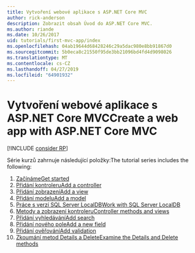 ```yaml
---
title: Vytvoření webové aplikace s ASP.NET Core MVC
author: rick-anderson
description: Zobrazit obsah Úvod do ASP.NET Core MVC.
ms.author: riande
ms.date: 10/26/2017
uid: tutorials/first-mvc-app/index
ms.openlocfilehash: 04ab19644d68428246c29a5dac980e8bb91867d0
ms.sourcegitcommit: 5b0eca8c21550f95de3bb21096bd4fd4d9098026
ms.translationtype: MT
ms.contentlocale: cs-CZ
ms.lasthandoff: 04/27/2019
ms.locfileid: "64901932"
---
```

# <a name="create-a-web-app-with-aspnet-core-mvc"></a><span data-ttu-id="8520d-103">Vytvoření webové aplikace s ASP.NET Core MVC</span><span class="sxs-lookup"><span data-stu-id="8520d-103">Create a web app with ASP.NET Core MVC</span></span>

[!INCLUDE [consider RP](~/includes/razor.md)]

<span data-ttu-id="8520d-104">Série kurzů zahrnuje následující položky:</span><span class="sxs-lookup"><span data-stu-id="8520d-104">The tutorial series includes the following:</span></span>

1. [<span data-ttu-id="8520d-105">Začínáme</span><span class="sxs-lookup"><span data-stu-id="8520d-105">Get started</span></span>](start-mvc.md)
1. [<span data-ttu-id="8520d-106">Přidání kontroleru</span><span class="sxs-lookup"><span data-stu-id="8520d-106">Add a controller</span></span>](adding-controller.md)
1. [<span data-ttu-id="8520d-107">Přidání zobrazení</span><span class="sxs-lookup"><span data-stu-id="8520d-107">Add a view</span></span>](adding-view.md)
1. [<span data-ttu-id="8520d-108">Přidání modelu</span><span class="sxs-lookup"><span data-stu-id="8520d-108">Add a model</span></span>](adding-model.md)
1. [<span data-ttu-id="8520d-109">Práce s verzí SQL Server LocalDB</span><span class="sxs-lookup"><span data-stu-id="8520d-109">Work with SQL Server LocalDB</span></span>](working-with-sql.md)
1. [<span data-ttu-id="8520d-110">Metody a zobrazení kontroleru</span><span class="sxs-lookup"><span data-stu-id="8520d-110">Controller methods and views</span></span>](controller-methods-views.md)
1. [<span data-ttu-id="8520d-111">Přidání vyhledávání</span><span class="sxs-lookup"><span data-stu-id="8520d-111">Add search</span></span>](search.md)
1. [<span data-ttu-id="8520d-112">Přidání nového pole</span><span class="sxs-lookup"><span data-stu-id="8520d-112">Add a new field</span></span>](new-field.md)
1. [<span data-ttu-id="8520d-113">Přidání ověřování</span><span class="sxs-lookup"><span data-stu-id="8520d-113">Add validation</span></span>](validation.md)
1. [<span data-ttu-id="8520d-114">Zkoumání metod Details a Delete</span><span class="sxs-lookup"><span data-stu-id="8520d-114">Examine the Details and Delete methods</span></span>](details.md)
